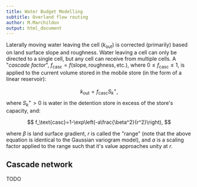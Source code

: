 ```yaml
---
title: Water Budget Modelling
subtitle: Overland flow routing
author: M.Marchildon
output: html_document
---
```




Laterally moving water leaving the cell $(k_\text{out})$ is corrected (primarily) based on land surface slope and roughness. Water leaving a cell can only be directed to a single cell, but any cell can receive from multiple cells. A "*cascade factor*", $f_\text{casc}=f(\text{slope},\text{roughness},\text{etc.})$, where $0\leq f_\text{casc} \leq 1$, is applied to the current volume stored in the mobile store (in the form of a linear reservoir):

$$
  k_\text{out}=f_\text{casc}S_k^+,
$$
where $S_k^+>0$ is water in the detention store in excess of the store's capacity, and:

$$
  f_\text{casc}=1-\exp\left(-a\frac{\beta^2}{r^2}\right),
$$

where $\beta$ is land surface gradient, $r$ is called the "range" (note that the above equation is identical to the Gaussian variogram model), and $a$ is a scaling factor applied to the range such that it's value approaches unity at $r$. <!-- ; Below are examples with $a\approx 5$: -->

<!-- ```{r fcasc, echo=FALSE, fig.width=6,fig.height=4,fig.align='center'}
a = 5
fun.1 <- function(x) 1-exp(-a*x^2/0.25^2)
fun.2 <- function(x) 1-exp(-a*x^2/0.5^2)
fun.3 <- function(x) 1-exp(-a*x^2/0.75^2)
fun.4 <- function(x) 1-exp(-a*x^2)
fun.5 <- function(x) 1-exp(-a*x^2/1.5^2)

ggplot(data.frame(x = 0),aes(x=x)) + # dummy dataframe
  theme_bw() +
  stat_function(fun = fun.1) + 
  stat_function(fun = fun.2) + 
  stat_function(fun = fun.3) + 
  stat_function(fun = fun.4) + 
  stat_function(fun = fun.5) +
  annotate("text", label = "r=.25", x = .07, y = .75) +
  annotate("text", label = "r=.5", x = .2, y = .72) +
  annotate("text", label = "r=.75", x = .3, y = .69) +
  annotate("text", label = "r=1", x = .415, y = .66) +
  annotate("text", label = "r=1.5", x = .555, y = .57) +
  xlim(0,1) + labs(x="gradient",y=expression(f["casc"]))
``` -->

<!-- Special conditions are set for $f_\text{casc}$: All stream cells have $f_\text{casc}=1$, meaning that the the mobile water store remains 100% mobile. Here $b_\text{casc}=1$. -->



## Cascade network

TODO









<!-- # OLD -->


<!-- ## Mobile water storage
TODO

$$
	\Delta S_k=k_i+r+x-f_k-k_o,
$$

where $k = q\frac{\Delta t}{w}$ is the volumetric discharge in ($i$) and out ($o$) of the computational element, $r$ is the runoff (i.e., infiltration excess) generated on the land surface, $x$ is the excess runoff (i.e., saturated excess) caused by a high watertable, and $f_k$ is the volume of mobile storage infiltrating the soil zone; all units are [m].


Land surface and soil zone storage [m]:

$$
	\Delta S_h = y+f_k+f_g-r-a-g,
$$

where $y$ is the atmospheric yield (rainfall $+$ snowmelt), $f_g$ is groundwater infiltration into the soil zone from a high watertable, $a$ is evapotranspiration, and $g$ is recharge.


Groundwater storage [m]:

$$
	\Delta S_g = g-f_g-x,
$$


The overall water balance over each CE is then given by:

$$
	\Delta S_k+\Delta S_h+\Delta S_g=y+k_i-\left(k_o+a\right).
$$


<!-- ![Schematic diagram of a computational element.](fig/CE-WB_sketch.png)
Schematic diagram of a computational element. -->
<!-- <img src="https://raw.githubusercontent.com/OWRC/info/main/recessioncoefficient/fig/topmodel_m.png" alt="Schematic diagram of a computational element." width="100%"> -->

<!-- Other useful metrics include:

Net Groundwater Exchange (positive: recharge; negative: discharge):

$$
	g_\text{net}=g-f_g-x
$$  -->



<!-- # OLD

The continuity-based overland flow routing assumes a maximum overland flow capacity $(h_\text{max})$ on every cell. Overland flow is computed as the sum of upslope "runon", groundwater discharge, saturation excess and impervious runoff and is here deemed "*potential runoff*" $(R_o)$. Depending on cell slope and the roughness characteristics of the cell, the depth of "mobile" water that remains on the cell at the end of the timestep is computed by:

$$
	h = h_\text{max}\left(1-\exp\frac{-R_o}{b}\right),
$$

where $b$ is the empirical response coefficient. Runoff leaving the cell at the end of the timestep is defined as:

$$
	R=
	\begin{cases}
		R_o-h  \qquad &\text{if $R_o>h$} \\
		0 &\text{otherwise}
	\end{cases}
$$

TODO

$$
	C = \frac{\log\frac{S_\text{min}}{S}}{\log\frac{S_\text{min}}{S_\text{max}}}\left(C_\text{max}-C_\text{min}\right) + C_\text{min}
$$ -->
